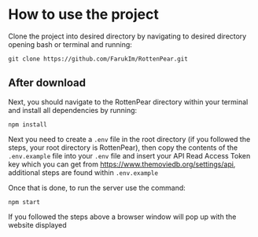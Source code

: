 # How to use the project

Clone the project into desired directory by navigating to desired directory opening bash or terminal and running:

```
git clone https://github.com/FarukIm/RottenPear.git
```

## After download

Next, you should navigate to the RottenPear directory within your terminal and install all dependencies by running:

```
npm install
```

Next you need to create a `.env` file in the root directory (if you followed the steps, your root directory is RottenPear), then copy the contents of the `.env.example` file into your `.env` file and insert your API Read Access Token key which you can get from https://www.themoviedb.org/settings/api, additional steps are found within `.env.example`

Once that is done, to run the server use the command:

```
npm start
```

If you followed the steps above a browser window will pop up with the website displayed
